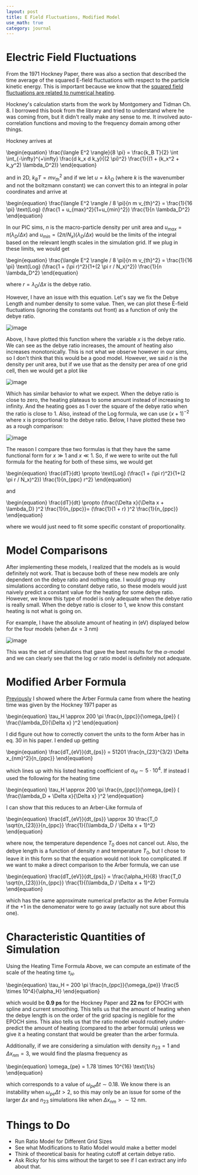 ```yaml
---
layout: post
title: E Field Fluctuations, Modified Model
use_math: true
category: journal
---
```



# Electric Field Fluctuations

From the 1971 Hockney Paper, there was also a section that described the time average of the squared E-field fluctuations with respect to the particle kinetic energy. This is important because we know that the [squared field fluctuations are related to numerical heating](https://ronak-n-desai.github.io/osunotebook/22sum7/). 

Hockney's calculation starts from the work by Montgomery and Tidman Ch. 8. I borrowed this book from the library and tried to understand where he was coming from, but it didn't really make any sense to me. It involved auto-correlation functions and moving to the frequency domain among other things. 

Hockney arrives at 

\begin{equation}
\frac{\langle E^2 \rangle}{8 \pi} = \frac{k_B T}{2} \int \int_{-\infty}^{+\infty} \frac{d k_x d k_y}{(2 \pi)^2} \frac{1}{(1 + (k_x^2 + k_y^2) \lambda_D^2)}
\end{equation}

and in 2D, $k_B T = mv_{th}^2$ and if we let $u = k \lambda_D$ (where $k$ is the wavenumber and not the boltzmann constant) we can convert this to an integral in polar coordinates and arrive at

\begin{equation}
\frac{\langle E^2 \rangle / 8 \pi}{n m v_{th}^2} = \frac{1}{16 \pi} \text{Log} \(\frac{1 + u_{max}^2}{1+u_{min}^2}\) \frac{1}{n \lambda_D^2}
\end{equation}

In our PIC sims, $n$ is the macro-particle density per unit area and $u_{max} = \pi (\lambda_D / \Delta x)$ and $u_{min} = (2 \pi / N_x)(\lambda_D / \Delta x)$ would be the limits of the integral based on the relevant length scales in the simulation grid. If we plug in these limits, we would get

\begin{equation}
\frac{\langle E^2 \rangle / 8 \pi}{n m v_{th}^2} = \frac{1}{16 \pi} \text{Log} \(\frac{1 + (\pi r)^2}{1+(2 \pi r / N_x)^2}\) \frac{1}{n \lambda_D^2}
\end{equation}

where $r = \lambda_D / \Delta x$ is the debye ratio.

However, I have an issue with this equation. Let's say we fix the Debye Length and number density to some value. Then, we can plot these E-field fluctuations (ignoring the constants out front) as a function of only the debye ratio. 

![image](https://user-images.githubusercontent.com/98538788/188525509-3542dff2-1cca-4043-a422-7922a39d170d.png)

Above, I have plotted this function where the variable $x$ is the debye ratio. We can see as the debye ratio increases, the amount of heating also increases monotonically. This is not what we observe however in our sims, so I don't think that this would be a good model. However, we said $n$ is the density per unit area, but if we use that as the density per area of one grid cell, then we would get a plot like

![image](https://user-images.githubusercontent.com/98538788/188527991-9d457a5f-765c-40b9-b6b0-829a9ee2b407.png)

Which has similar behavior to what we expect. When the debye ratio is close to zero, the heating plateaus to some amount instead of increasing to infinity. And the heating goes as 1 over the square of the debye ratio when the ratio is close to 1. Also, instead of the Log formula, we can use $(x+1)^{-2}$ where x is proportional to the debye ratio. Below, I have plotted these two as a rough comparison: 

![image](https://user-images.githubusercontent.com/98538788/188727915-08285ce2-4a36-4836-a37f-c2621af37863.png)

The reason I compare thse two formulas is that they have the same functional form for $x \gg 1$ and $x \ll 1$. So, if we were to write out the full formula for the heating for both of these sims, we would get

\begin{equation}
\frac{dT}{dt} \propto \text{Log} \(\frac{1 + (\pi r)^2}{1+(2 \pi r / N_x)^2}\) \frac{1}{n_{ppc} r^2}
\end{equation}

and 

\begin{equation}
\frac{dT}{dt} \propto \(\frac{\Delta x}{\Delta x + \lambda_D} \)^2 \frac{1}{n_{ppc}}= \(\frac{1}{1 + r} \)^2 \frac{1}{n_{ppc}}
\end{equation}

where we would just need to fit some specific constant of proportionality.

# Model Comparisons

After implementing these models, I realized that the models as is would definitely not work. That is because both of these new models are only dependent on the debye ratio and nothing else. I would group my simulations according to constant debye ratio, so these models would just naively predict a constant value for the heating for some debye ratio. However, we know this type of model is only adequate when the debye ratio is really small. When the debye ratio is closer to 1, we know this constant heating is not what is going on. 

For example, I have the absolute amount of heating in (eV) displayed below for the four models (when $\Delta x = 3$ nm)

![image](https://user-images.githubusercontent.com/98538788/188726331-e57492d9-5814-47ec-a3e5-d71beed7d551.png)

This was the set of simulations that gave the best results for the $\alpha$-model and we can clearly see that the log or ratio model is definitely not adequate.

# Modified Arber Formula

[Previously](https://ronak-n-desai.github.io/osunotebook/22sum7/) I showed where the Arber Formula came from where the heating time was given by the Hockney 1971 paper as 

\begin{equation}
\tau_H \approx 200 \pi \frac{n_{ppc}}{\omega_{pe}} \( \frac{\lambda_D}{\Delta x} \)^2
\end{equation}

I did figure out how to correctly convert the units to the form Arber has in eq. 30 in his paper. I ended up getting

\begin{equation}
 \frac{dT_{eV}}{dt_{ps}} = 51201 \frac{n_{23}^{3/2} \Delta x_{nm}^2}{n_{ppc}}
\end{equation}

which lines up with his listed heating coefficient of $\alpha_H \sim 5 \cdot 10^4$. If instead I used the following for the heating time

\begin{equation}
\tau_H \approx 200 \pi \frac{n_{ppc}}{\omega_{pe}} \( \frac{\lambda_D + \Delta x}{\Delta x} \)^2
\end{equation}

I can show that this reduces to an Arber-Like formula of 

\begin{equation}
\frac{dT_{eV}}{dt_{ps}} \approx 30 \frac{T_0 \sqrt{n_{23}}}{n_{ppc}} \frac{1}{(\lambda_D / \Delta x + 1)^2}
\end{equation}

where now, the temperature dependence $T_0$ does not cancel out. Also, the debye length is a function of density $n$ and temperature $T_0$, but I chose to leave it in this form so that the equation would not look too complicated. If we want to make a direct comparison to the Arber formula, we can use 

\begin{equation}
\frac{dT_{eV}}{dt_{ps}} = \frac{\alpha_H}{8} \frac{T_0 \sqrt{n_{23}}}{n_{ppc}} \frac{1}{(\lambda_D / \Delta x + 1)^2}
\end{equation}

which has the same approximate numerical prefactor as the Arber Formula if the +1 in the denomenator were to go away (actually not sure about this one).

# Characteristic Quantities of Simulation

Using the Heating Time Formula Above, we can compute an estimate of the scale of the heating time $\tau_H$. 

\begin{equation}
  \tau_H = 200 \pi \frac{n_{ppc}}{\omega_{pe}} \frac{5 \times 10^4}{\alpha_H}
\end{equation}

which would be **0.9 ps** for the Hockney Paper and **22 ns** for EPOCH with spline and current smoothing. This tells us that the amount of heating when the debye length is on the order of the grid spacing is neglible for the EPOCH sims. This also tells us that the ratio model would routinely under-predict the amount of heating (compared to the arber formula) unless we give it a heating constant that would be greater than the arber formula.

Additionally, if we are considering a simulation with density $n_{23} = 1$ and $\Delta x_{nm} = 3$, we would find the plasma frequency as 

\begin{equation}
  \omega_{pe} = 1.78 \times 10^{16} \text{1/s}
\end{equation}

which corresponds to a value of $\omega_{pe} \Delta t \sim 0.18$. We know there is an instability when $\omega_{pe} \Delta t > 2$, so this may only be an issue for some of the larger $\Delta x$ and $n_{23}$ simulations like when $\Delta x_{nm} > \sim 12$ nm.

# Things to Do
- Run Ratio Model for Different Grid Sizes
- See what Modifications to Ratio Model would make a better model
- Think of theoretical basis for heating cutoff at certain debye ratio.
- Ask Ricky for his sims without the target to see if I can extract any info about that.
